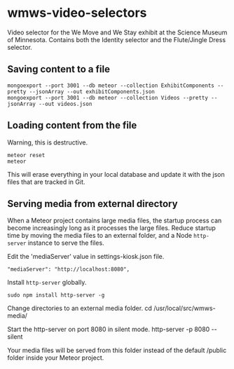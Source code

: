 # wmws-video-selectors

Video selector for the We Move and We Stay exhibit at the Science Museum of Minnesota. Contains both the Identity selector and the Flute/Jingle Dress selector.

## Saving content to a file

    mongoexport --port 3001 --db meteor --collection ExhibitComponents --pretty --jsonArray --out exhibitComponents.json
    mongoexport --port 3001 --db meteor --collection Videos --pretty --jsonArray --out videos.json

## Loading content from the file
Warning, this is destructive.

    meteor reset
    meteor

This will erase everything in your local database and update it with the json
files that are tracked in Git.


## Serving media from external directory
When a Meteor project contains large media files, the startup process can become increasingly long as it processes the large files.
Reduce startup time by moving the media files to an external folder, and a Node `http-server` instance to serve the files.

Edit the 'mediaServer' value in settings-kiosk.json file.

    "mediaServer": "http://localhost:8080",

Install `http-server` globally.

    sudo npm install http-server -g

Change directories to an external media folder.
    cd /usr/local/src/wmws-media/

Start the http-server on port 8080 in silent mode.
    http-server -p 8080 --silent

Your media files will be served from this folder instead of the default /public folder inside your Meteor project.